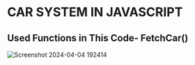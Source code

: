 <h1>CAR SYSTEM IN JAVASCRIPT</h1>
<h2>Used Functions in This Code- FetchCar() </h2>

![Screenshot 2024-04-04 192414](https://github.com/VinayJango/CarSys/assets/84473308/11cc2cf2-8f8d-4264-beb3-3e8b758cbb92)

